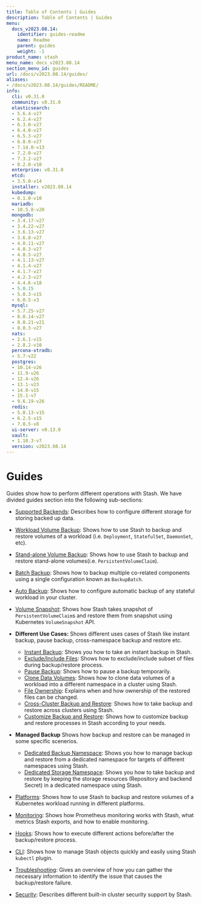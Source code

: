 ```yaml
---
title: Table of Contents | Guides
description: Table of Contents | Guides
menu:
  docs_v2023.08.14:
    identifier: guides-readme
    name: Readme
    parent: guides
    weight: -1
product_name: stash
menu_name: docs_v2023.08.14
section_menu_id: guides
url: /docs/v2023.08.14/guides/
aliases:
- /docs/v2023.08.14/guides/README/
info:
  cli: v0.31.0
  community: v0.31.0
  elasticsearch:
  - 5.6.4-v27
  - 6.2.4-v27
  - 6.3.0-v27
  - 6.4.0-v27
  - 6.5.3-v27
  - 6.8.0-v27
  - 7.14.0-v13
  - 7.2.0-v27
  - 7.3.2-v27
  - 8.2.0-v10
  enterprise: v0.31.0
  etcd:
  - 3.5.0-v14
  installer: v2023.08.14
  kubedump:
  - 0.1.0-v10
  mariadb:
  - 10.5.8-v20
  mongodb:
  - 3.4.17-v27
  - 3.4.22-v27
  - 3.6.13-v27
  - 3.6.8-v27
  - 4.0.11-v27
  - 4.0.3-v27
  - 4.0.5-v27
  - 4.1.13-v27
  - 4.1.4-v27
  - 4.1.7-v27
  - 4.2.3-v27
  - 4.4.6-v18
  - 5.0.15
  - 5.0.3-v15
  - 6.0.5-v3
  mysql:
  - 5.7.25-v27
  - 8.0.14-v27
  - 8.0.21-v21
  - 8.0.3-v27
  nats:
  - 2.6.1-v15
  - 2.8.2-v10
  percona-xtradb:
  - 5.7-v22
  postgres:
  - 10.14-v26
  - 11.9-v26
  - 12.4-v26
  - 13.1-v23
  - 14.0-v15
  - 15.1-v7
  - 9.6.19-v26
  redis:
  - 5.0.13-v15
  - 6.2.5-v15
  - 7.0.5-v8
  ui-server: v0.13.0
  vault:
  - 1.10.3-v7
  version: v2023.08.14
---
```


# Guides

Guides show how to perform different operations with Stash. We have divided guides section into the following sub-sections:

- [Supported Backends](/docs/v2023.08.14/guides/backends/overview/): Describes how to configure different storage for storing backed up data.
- [Workload Volume Backup](/docs/v2023.08.14/guides/workloads/overview/): Shows how to use Stash to backup and restore volumes of a workload (i.e. `Deployment`, `StatefulSet`, `DaemonSet`, etc).
- [Stand-alone Volume Backup](/docs/v2023.08.14/guides/volumes/overview/): Shows how to use Stash to backup and restore stand-alone volumes(i.e. `PersistentVolumeClaim`).
- [Batch Backup](/docs/v2023.08.14/guides/batch-backup/overview/): Shows how to backup multiple co-related components using a single configuration known as `BackupBatch`.
- [Auto Backup](/docs/v2023.08.14/guides/auto-backup/overview/): Shows how to configure automatic backup of any stateful workload in your cluster.
- [Volume Snapshot](/docs/v2023.08.14/guides/volumesnapshot/overview/): Shows how Stash takes snapshot of `PersistentVolumeClaim`s and restore them from snapshot using Kubernetes `VolumeSnapshot` API.

- **Different Use Cases:**
Shows different uses cases of Stash like instant backup, pause backup, cross-namespace backup and restore etc.

  - [Instant Backup](/docs/v2023.08.14/guides/use-cases/instant-backup/): Shows you how to take an instant backup in Stash.
  - [Exclude/Include Files](/docs/v2023.08.14/guides/use-cases/exclude-include-files/): Shows how to exclude/include subset of files during backup/restore process.
  - [Pause Backup](/docs/v2023.08.14/guides/use-cases/pause-backup/): Shows how to pause a backup temporarily.
  - [Clone Data Volumes](/docs/v2023.08.14/guides/use-cases/clone-pvc/): Shows how to clone data volumes of a workload into a different namespace in a cluster using Stash.
  - [File Ownership](/docs/v2023.08.14/guides/use-cases/ownership/): Explains when and how ownership of the restored files can be changed.
  - [Cross-Cluster Backup and Restore](/docs/v2023.08.14/guides/use-cases/cross-cluster-backup/): Shows how to take backup and restore across clusters using Stash.
  - [Customize Backup and Restore](/docs/v2023.08.14/guides/use-cases/customize-backup-restore/): Shows how to customize backup and restore processes in Stash according to your needs.

- **Managed Backup**
Shows how backup and restore can be managed in some specific scenerios.
  - [Dedicated Backup Namespace](/docs/v2023.08.14/guides/managed-backup/dedicated-backup-namespace/): Shows you how to manage backup and restore from a dedicated namespace for targets of different namespaces using Stash.
  - [Dedicated Storage Namespace](/docs/v2023.08.14/guides/managed-backup/dedicated-storage-namespace/): Shows you how to take backup and restore by keeping the storage resources (Repository and backend Secret) in a dedicated namespace using Stash.

- [Platforms](/docs/v2023.08.14/guides/platforms/eks-irsa/): Shows how to use Stash to backup and restore volumes of a Kubernetes workload running in different platforms.
- [Monitoring](/docs/v2023.08.14/guides/monitoring/overview/): Shows how Prometheus monitoring works with Stash, what metrics Stash exports, and how to enable monitoring.
- [Hooks](/docs/v2023.08.14/guides/hooks/overview/): Shows how to execute different actions before/after the backup/restore process.
- [CLI](/docs/v2023.08.14/guides/cli/kubectl-plugin/): Shows how to manage Stash objects quickly and easily using Stash `kubectl` plugin.
- [Troubleshooting](/docs/v2023.08.14/guides/troubleshooting/how-to-troubleshoot/): Gives an overview of how you can gather the necessary information to identify the issue that causes the backup/restore failure.
- [Security](/docs/v2023.08.14/guides/security/rbac/): Describes different built-in cluster security support by Stash.
